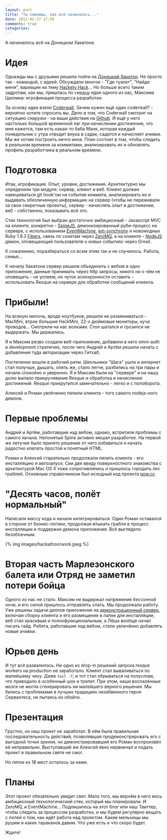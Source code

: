 ```yaml
---
layout: post
title: "Ты помнишь, как всё начиналось..."
date: 2012-02-27 17:56
comments: true
categories:
---
```


А начиналось всё на Донецком Хакатоне.

# Идея

Однажды мы с друзьями решили пойти на [Донецкий Хакатон](http://dou.ua/calendar/1315/). Не просто так - командой, с
идеей. Обсуждали многое - "Где туалет", "Найди меня", вариации на тему
[Hackety Hack](http://hackety.com/)... Но больше всего таким задротам,
как мы, пришлась по сердцу идея одного из нас, Максима Цаплина:
игрофикация процесса разработки.

За основу идеи взяли [Coderwall](http://coderwall.com/). Зачем нужен ещё
один coderwall? - вероятно хотите спросить вы. Дело в том, что Coderwall
смотрит на ситуацию снаружи - на ваши действия на
[Github](https://github.com/). И ещё у него настолько большой временной
лаг при начислении достижения, что мне кажется, там есть какая-то баба
Маня, которая каждый понедельник с утра отводит внука в садик, садится и
начисляет ачивки. Мы же хотим построить нечто иное.  План состоит в том,
чтобы следить в реальном времени за коммитами, анализировать их и
обновлять профиль разработчика в реальном времени.

# Подготовка

Итак, игрофикация. Опыт, уровни, достижения. Архитектурно мы определили
три модуля: сервер, клиент и веб. Клиент должен навешиваться git hook'ом
на события коммита, анализировать их и выдавать обезличенную информацию
на сервер (чтобы не переживали за свои секретные проекты), сервер -
начислять опыт и достижения, веб - собственно, показывать всё это.

Стек технологий был выбран достаточно амбициозный - Javascript MVC на
клиенте, конкретно - [SpineJS](http://spinejs.com/), демонизированный
руби-процесс на сервере, с использованием
[EventMachine](http://rubyeventmachine.com/),
[em-synchrony](https://github.com/igrigorik/em-synchrony) и новомодных
Ruby 1.9.3 [Fibers](http://ruby-doc.org/core-1.9.3/Fiber.html), связь по
сокетам через [ZeroMQ](http://www.zeromq.org/), а на клиенте -
[NodeJS](http://nodejs.org/) демон, оповещающий пользователя о новых
событиях через Growl.

К сожалению, поразбираться со всем этим так и не случилось. Работа,
семья...

К началу Хакатона сервер решили объединить с вебом в одно приложение,
данные принимать через http запросы, никого ни о чём не оповещать - не
успеем, но чуток асинхронности оставить - использовать Resque на сервере
для обработки сообщений клиента.

# Прибыли!

На всякую мелочь, вроде ноутбуков, решили не размениваться - MacMini,
втрое большие HackMini, 22-х дюймовые мониторы, куча проводов...
Смотрели на нас волками. Стол шатался и грозился не выдержать. Мы
держались.

Я и Максим резво создали веб-приложение, добавили в него omni-auth и
development стратегию, после чего Андрей и Артём решили начать с
добавления туда авторизации через Гитхаб.

Постепенно вошли в рабочий ритм. Школьники "Шага" ушли и интернет стал
получше, дышать, опять же, стало легче, разбились на три пары и начали
спокойно и уверенно. Я и Максим были на "сервере" и на нашу долю выпало
прикручивание Resque и обработка и начисление достижений. Resque
прикрутился замечательно - легко и с полоборота.

Алексей и Роман увлёченно пилили клиента - того самого nodejs-ного
демона.

# Первые проблемы

Андрей и Артём, работавшие над вебом, однако, встретили проблемы с
самого начала. Непонятый Spine активно мешал разработке. На первой же
летучке было принято решение от него избавиться и начать радостно
клепать простой и понятный HTML.

Роман и Алексей старательно продолжали пилить клиента - его инсталляцию
и автозапуск. Сии две ввиду поверхностного знакомства с архитектурой Mac
OS X тоже сопротивлялись и пришлось городить лес граблей. Основным
справочником был исходный код проекта [pow.cx](http://pow.cx/).

# "Десять часов, полёт нормальный"

Написали массу кода и начали интегрироваться. Один Роман оставался в
стороне от бизнес-логики, продолжая втыкать грабли в процесс инсталляции
и поддержки демона приложения. Всё выглядело безоблачным.

{% img images/hackathon/work.jpeg %}

# Вторая часть Марлезонского балета или Отряд не заметил потери бойца

Одного из нас не стало. Максим не выдержал напряжения бессонной ночи, и
его силой пришлось отправлять спать. Мы продолжали работу. Уже решены
задачи деплоя приложения на [демонстрационный сервер](http://moc.cssum.net/), включая сборку клиента и его размещение
в папке для инсталляции, веб стал красивым и полнофункциональным, а Лёша
вообще начал писать гайд. Ребята, работавшие над вебом, стали увлечённо
добавлять новые ачивки.

# Юрьев день

И тут всё развалилось. Ни одно из drop-in решений запуска resque workers
на production не заработало. Клиент стал вываливаться по малейшему чиху.
Даже `tail -f`, и тот стал обрываться на полуслове, что приводило в
особенный шок и трепет. При этом, наши воспалённые мозги не могли
сгенерировать ни малейшего верного решения. Мы бились с проблемами в
лучших традициях незабвенного героя Сервантеса, не пытаясь их обойти.

# Презентация

Грустно, но наш проект не заработал. В нём была правильная
последовательность действий, позволявшая продемонстрировать его с
выгодной точки зрения, но демонстрировавший его Роман воспроизвёл её
неправильно. Выступавший же Алексей явно нервничал и подать проект в
правильном свете не смог.

Но пятое из 18 мест осталось за нами.

# Планы

Этот проект обязательно увидит свет. Мало того, мы вернём в него весь
амбициозный технологический стек, который мы планировали. И ZeroMQ, и
EventMachine... Подпишитесь на этот блог или наш Твиттер, чтобы следить
за процессом разработки, и мы будем регулярно вещать с полей о том, как
идёт работа над проектом. Какие мельницы мы рушим и каких тараканов
давим. Что уже есть и что скоро будет.

Ждите!
